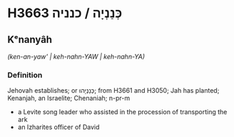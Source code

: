 # H3663 כְּנַנְיָה / כנניה

## Kᵉnanyâh

_(ken-an-yaw' | keh-nahn-YAW | keh-nahn-YA)_

### Definition

Jehovah establishes; or כְּנַנְיָהוּ; from H3661 and H3050; Jah has planted; Kenanjah, an Israelite; Chenaniah; n-pr-m

- a Levite song leader who assisted in the procession of transporting the ark
- an Izharites officer of David
